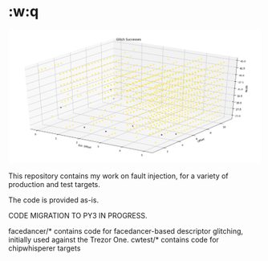 # :w:q

![Just for fun](fun/b.png)

This repository contains my work on fault injection, for a variety of production and test targets.

The code is provided as-is.

CODE MIGRATION TO PY3 IN PROGRESS.

facedancer/* contains code for facedancer-based descriptor glitching, initially used against the Trezor One.
cwtest/* contains code for chipwhisperer targets
